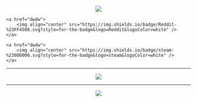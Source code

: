 <p align="center">    
    <a href="dwdwdw">
        <img align="center" src="https://img.shields.io/badge/github-%23121011.svg?style=for-the-badge&logo=github&logoColor=white" />    
    </a>

    <a href="dwdw">
        <img align="center" src="https://img.shields.io/badge/Reddit-%23FF4500.svg?style=for-the-badge&logo=Reddit&logoColor=white" />    
    </a>

    <a href="dwdw">
        <img align="center" src="https://img.shields.io/badge/steam-%23000000.svg?style=for-the-badge&logo=steam&logoColor=white" />    
    </a>
</p>    

---

<p align="center">
    <img src="https://github-readme-stats.vercel.app/api?username=KingHector&show_icons=true&bg_color=ffffff00&hide_border=true&title_color=ffffff&text_color=ffffff" />
</p>

---

<p align="center">
    <img src="https://i.imgur.com/Aa8mB8H.gif" />
</p> 
